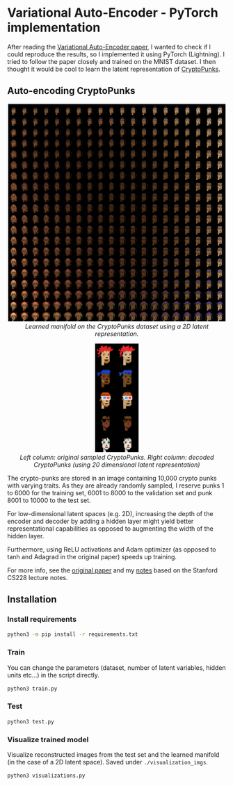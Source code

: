 # Variational Auto-Encoder - PyTorch implementation

After reading the [Variational Auto-Encoder paper](https://arxiv.org/abs/1312.6114), I wanted to check if I could reproduce the results, so I implemented it using PyTorch (Lightning). I tried to follow the paper closely and trained on the MNIST dataset. I then thought it would be cool to learn the latent representation of [CryptoPunks](https://www.larvalabs.com/cryptopunks).

## Auto-encoding CryptoPunks

<p align="center">
 <img src="./visualization_imgs/punks_learned_manifold_latent_variables=2.png" width=500/>
    <br>
    <em>Learned manifold on the CryptoPunks dataset using a 2D latent representation.</em>
</p>

<p align="center">
 <img src="./visualization_imgs/punks_reconstruction_latent_variables=20.png" width=100/>
    <br>
    <em>Left column: original sampled CryptoPunks. Right column: decoded CryptoPunks (using 20 dimensional latent representation)</em>
</p>

The crypto-punks are stored in an image containing 10,000 crypto punks with varying traits. As they are already randomly sampled, I reserve punks 1 to 6000 for the training set, 6001 to 8000 to the validation set and punk 8001 to 10000 to the test set.

For low-dimensional latent spaces (e.g. 2D), increasing the depth of the encoder and decoder by adding a hidden layer might yield better representational capabilities as opposed to augmenting the width of the hidden layer.

Furthermore, using ReLU activations and Adam optimizer (as opposed to tanh and Adagrad in the original paper) speeds up training.

For more info, see the [original paper](https://arxiv.org/abs/1312.6114) and my [notes](https://timothydelille.github.io/content/stanford_cs228_probabilistic_graphical_modeling.html#variational-auto-encoder) based on the Stanford CS228 lecture notes.

## Installation
### Install requirements
```bash
python3 -m pip install -r requirements.txt
```

### Train
You can change the parameters (dataset, number of latent variables, hidden units etc...) in the script directly.

```bash
python3 train.py
```

### Test
```bash
python3 test.py
```

### Visualize trained model
Visualize reconstructed images from the test set and the learned manifold (in the case of a 2D latent space). Saved under `./visualization_imgs`.

```bash
python3 visualizations.py
```